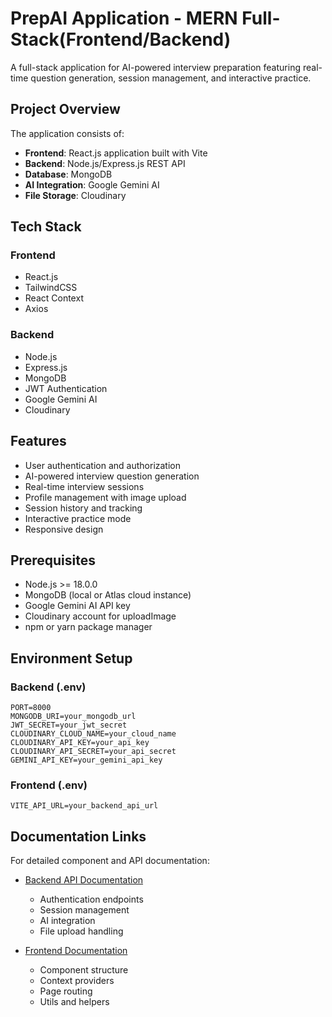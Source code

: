 # PrepAI Application - MERN Full-Stack(Frontend/Backend)

A full-stack application for AI-powered interview preparation featuring real-time question generation, session management, and interactive practice.

## Project Overview

The application consists of:

- **Frontend**: React.js application built with Vite
- **Backend**: Node.js/Express.js REST API
- **Database**: MongoDB
- **AI Integration**: Google Gemini AI
- **File Storage**: Cloudinary

## Tech Stack

### Frontend
- React.js
- TailwindCSS
- React Context
- Axios

### Backend
- Node.js
- Express.js
- MongoDB
- JWT Authentication
- Google Gemini AI
- Cloudinary

## Features

- User authentication and authorization
- AI-powered interview question generation
- Real-time interview sessions
- Profile management with image upload
- Session history and tracking
- Interactive practice mode
- Responsive design

## Prerequisites

- Node.js >= 18.0.0
- MongoDB (local or Atlas cloud instance)
- Google Gemini AI API key
- Cloudinary account for uploadImage
- npm or yarn package manager

## Environment Setup

### Backend (.env)
```env
PORT=8000
MONGODB_URI=your_mongodb_url
JWT_SECRET=your_jwt_secret
CLOUDINARY_CLOUD_NAME=your_cloud_name
CLOUDINARY_API_KEY=your_api_key
CLOUDINARY_API_SECRET=your_api_secret
GEMINI_API_KEY=your_gemini_api_key
```

### Frontend (.env)
```env
VITE_API_URL=your_backend_api_url
```

## Documentation Links

For detailed component and API documentation:

- [Backend API Documentation](Backend/README.md)
  - Authentication endpoints
  - Session management
  - AI integration
  - File upload handling

- [Frontend Documentation](Frontend/README.md)
  - Component structure
  - Context providers
  - Page routing
  - Utils and helpers